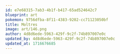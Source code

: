 ```yaml
---
id: e7e68315-7ab3-4b1f-b417-65ad524642c7
blueprint: art
pokemon: 9756dfba-8f11-4383-9202-cc71123050bf
title: Moltres
image: art/146.png
author: 4d8d6ede-5963-429f-9c2f-74b897007e0c
updated_by: 4d8d6ede-5963-429f-9c2f-74b897007e0c
updated_at: 1716676685
---
```

